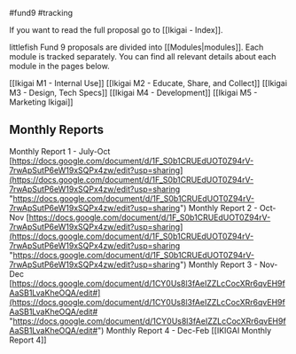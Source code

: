#fund9 #tracking

If you want to read the full proposal go to [[Ikigai - Index]].

littlefish Fund 9 proposals are divided into [[Modules|modules]]. Each module is tracked separately. You can find all relevant details about each module in the pages below.

[[Ikigai M1 - Internal Use]]
[[Ikigai M2 - Educate, Share, and Collect]]
[[Ikigai M3 - Design, Tech Specs]]
[[Ikigai M4 - Development]]
[[Ikigai M5 - Marketing Ikigai]]


## Monthly Reports
Monthly Report 1 - July-Oct [https://docs.google.com/document/d/1F_S0b1CRUEdUOT0Z94rV-7rwApSutP6eW19xSQPx4zw/edit?usp=sharing](https://docs.google.com/document/d/1F_S0b1CRUEdUOT0Z94rV-7rwApSutP6eW19xSQPx4zw/edit?usp=sharing "https://docs.google.com/document/d/1F_S0b1CRUEdUOT0Z94rV-7rwApSutP6eW19xSQPx4zw/edit?usp=sharing") 
Monthly Report 2 - Oct-Nov [https://docs.google.com/document/d/1F_S0b1CRUEdUOT0Z94rV-7rwApSutP6eW19xSQPx4zw/edit?usp=sharing](https://docs.google.com/document/d/1F_S0b1CRUEdUOT0Z94rV-7rwApSutP6eW19xSQPx4zw/edit?usp=sharing "https://docs.google.com/document/d/1F_S0b1CRUEdUOT0Z94rV-7rwApSutP6eW19xSQPx4zw/edit?usp=sharing") 
Monthly Report 3 - Nov-Dec [https://docs.google.com/document/d/1CY0Us8l3fAeIZZLcCocXRr6qvEH9fAaSB1LvaKheOQA/edit#](https://docs.google.com/document/d/1CY0Us8l3fAeIZZLcCocXRr6qvEH9fAaSB1LvaKheOQA/edit# "https://docs.google.com/document/d/1CY0Us8l3fAeIZZLcCocXRr6qvEH9fAaSB1LvaKheOQA/edit#")
Monthly Report 4 - Dec-Feb [[IKIGAI Monthly Report 4]]




